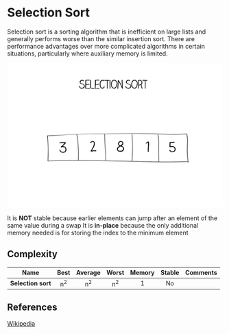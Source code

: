 # Selection Sort

Selection sort is a sorting algorithm that is inefficient on large lists and generally performs worse than the similar insertion sort. 
There are performance advantages over more complicated algorithms in certain situations, particularly where auxiliary memory is limited.

![Selection Sort](./selection-600.gif)

It is **NOT** stable because earlier elements can jump after an element of the same value during a swap
It is **in-place** because the only additional memory needed is for storing the index to the minimum element

## Complexity

| Name                  | Best            | Average             | Worst               | Memory    | Stable    | Comments  |
| --------------------- | :-------------: | :-----------------: | :-----------------: | :-------: | :-------: | :-------- |
| **Selection sort**    | n<sup>2</sup>   | n<sup>2</sup>       | n<sup>2</sup>       | 1         | No        |           |

## References

[Wikipedia](https://en.wikipedia.org/wiki/Selection_sort)
